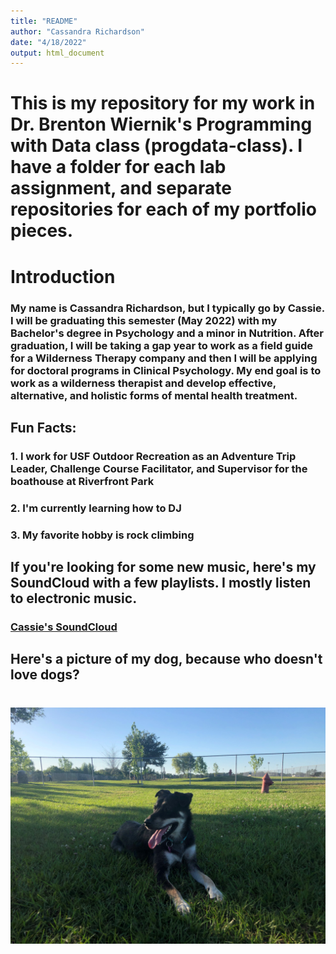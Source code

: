 ```yaml
---
title: "README"
author: "Cassandra Richardson"
date: "4/18/2022"
output: html_document
---
```

# This is my repository for my work in Dr. Brenton Wiernik's Programming with Data class (progdata-class). I have a folder for each lab assignment, and separate repositories for each of my portfolio pieces. 

# Introduction 
### My name is Cassandra Richardson, but I typically go by Cassie. I will be graduating this semester (May 2022) with my Bachelor's degree in Psychology and a minor in Nutrition. After graduation, I will be taking a gap year to work as a field guide for a Wilderness Therapy company and then I will be applying for doctoral programs in Clinical Psychology. My end goal is to work as a wilderness therapist and develop effective, alternative, and holistic forms of mental health treatment.  

## Fun Facts:
### 1. I work for USF Outdoor Recreation as an Adventure Trip Leader, Challenge Course Facilitator, and Supervisor for the boathouse at Riverfront Park
### 2. I'm currently learning how to DJ
### 3. My favorite hobby is rock climbing

## If you're looking for some new music, here's my SoundCloud with a few playlists. I mostly listen to electronic music.  
### [Cassie's SoundCloud](https://soundcloud.com/ayeeitscass)

## Here's a picture of my dog, because **who doesn't love dogs**? 
# ![This is a photo of my dog, Luna. She is a Shepherd mix, and she's super cute](Luna.jpg)
